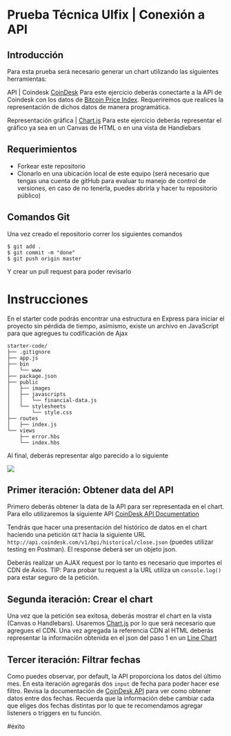 # Prueba Técnica Ulfix | Conexión a API

## Introducción
Para esta prueba será necesario generar un chart utilizando las siguientes herramientas:

API | Coindesk [CoinDesk](http://www.coindesk.com/) 
Para este ejercicio deberás conectarte a la API de Coindesk con los datos de [Bitcoin Price Index](https://web.archive.org/web/20191106152143/https://www.coindesk.com/api). Requeriremos que realices la representación de dichos datos de manera programática.

Representación gráfica | [Chart.js](http://www.chartjs.org/) 
Para este ejercicio deberás representar el gráfico ya sea en un Canvas de HTML o en una vista de Handlebars

## Requerimientos
  
  - Forkear este repositorio
  - Clonarlo en una ubicación local de este equipo (será necesario que tengas una cuenta de gitHub para evaluar tu manejo de control de versiones, en caso de no tenerla, puedes abrirla y hacer tu repositorio público)
  
## Comandos Git

Una vez creado el repositorio correr los siguientes comandos
```
$ git add .
$ git commit -m "done"
$ git push origin master
```
Y crear un pull request para poder revisarlo

# Instrucciones

En el starter code podrás encontrar una estructura en Express para iniciar el proyecto sin pérdida de tiempo, asímismo, existe un archivo en JavaScript para que agregues tu codificación de Ajax

```
starter-code/
├── .gitignore
├── app.js
├── bin
│   └── www
├── package.json
├── public
│   ├── images
│   ├── javascripts
│   │   └── financial-data.js
│   └── stylesheets
│       └── style.css
├── routes
│   ├── index.js
└── views
    ├── error.hbs
    └── index.hbs
```
Al final, deberás representar algo parecido a lo siguiente

![](https://s3-eu-west-1.amazonaws.com/ih-materials/uploads/upload_b94d2137d3737b49ecf92ee8709f5a14.png)

## Primer iteración: Obtener data del API

Primero deberás obtener la data de la API para ser representada en el chart. Para ello utilizaremos la siguiente API [CoinDesk API Documentation](https://web.archive.org/web/20191106152143/https://www.coindesk.com/api)

Tendrás que hacer una presentación del histórico de datos en el chart haciendo una petición `GET` hacia la siguiente URL `http://api.coindesk.com/v1/bpi/historical/close.json` (puedes utilizar testing en Postman). El response deberá ser un objeto json.

Deberás realizar un AJAX request por lo tanto es necesario que importes el CDN de Axios.
TIP: Para probar tu request a la URL utiliza un `console.log()` para estar seguro de la petición.

## Segunda iteración: Crear el chart

Una vez que la petición sea exitosa, deberás mostrar el chart en la vista (Canvas o Handlebars). Usaremos [Chart.js](http://www.chartjs.org/) por lo que será necesario que agregues el CDN.
Una vez agregada la referencia CDN al HTML deberás representar la información obtenida en el json del paso 1 en un [Line Chart](http://www.chartjs.org/docs/#line-chart-introduction)

## Tercer iteración: Filtrar fechas

Como puedes observar, por default, la API proporciona los datos del último mes. En esta iteración agregarás dos `input` de fecha para poder hacer ese filtro.
Revisa la documentación de [CoinDesk API](https://web.archive.org/web/20191106152143/https://www.coindesk.com/api) para ver como obtener datos entre dos fechas.
Recuerda que la información debe cambiar cada que eliges dos fechas distintas por lo que te recomendamos agregar listeners o triggers en tu función.


#éxito
